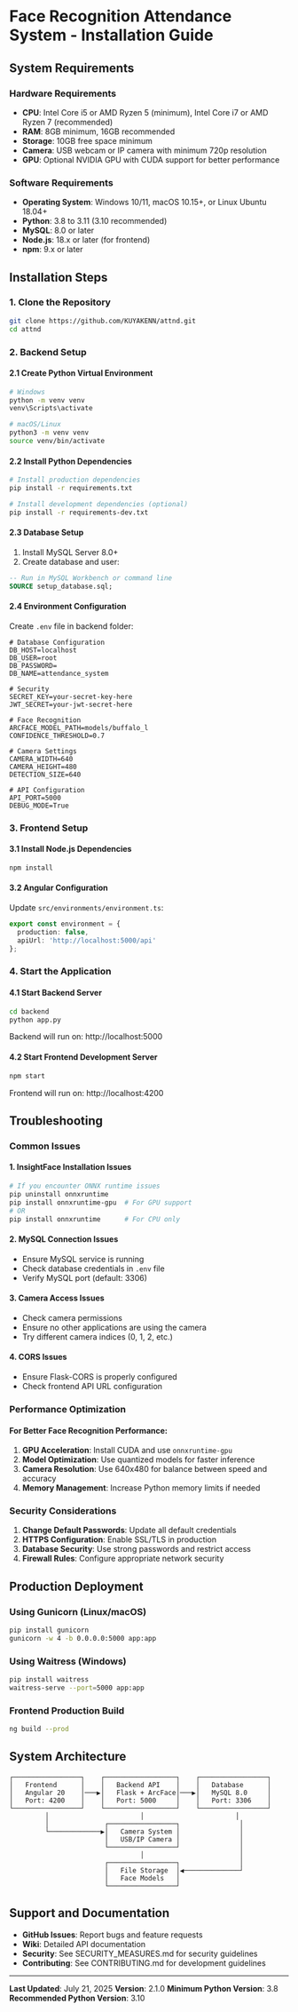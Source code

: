 # Face Recognition Attendance System - Installation Guide

## System Requirements

### Hardware Requirements
- **CPU**: Intel Core i5 or AMD Ryzen 5 (minimum), Intel Core i7 or AMD Ryzen 7 (recommended)
- **RAM**: 8GB minimum, 16GB recommended
- **Storage**: 10GB free space minimum
- **Camera**: USB webcam or IP camera with minimum 720p resolution
- **GPU**: Optional NVIDIA GPU with CUDA support for better performance

### Software Requirements
- **Operating System**: Windows 10/11, macOS 10.15+, or Linux Ubuntu 18.04+
- **Python**: 3.8 to 3.11 (3.10 recommended)
- **MySQL**: 8.0 or later
- **Node.js**: 18.x or later (for frontend)
- **npm**: 9.x or later

## Installation Steps

### 1. Clone the Repository
```bash
git clone https://github.com/KUYAKENN/attnd.git
cd attnd
```

### 2. Backend Setup

#### 2.1 Create Python Virtual Environment
```bash
# Windows
python -m venv venv
venv\Scripts\activate

# macOS/Linux
python3 -m venv venv
source venv/bin/activate
```

#### 2.2 Install Python Dependencies
```bash
# Install production dependencies
pip install -r requirements.txt

# Install development dependencies (optional)
pip install -r requirements-dev.txt
```

#### 2.3 Database Setup
1. Install MySQL Server 8.0+
2. Create database and user:
```sql
-- Run in MySQL Workbench or command line
SOURCE setup_database.sql;
```

#### 2.4 Environment Configuration
Create `.env` file in backend folder:
```env
# Database Configuration
DB_HOST=localhost
DB_USER=root
DB_PASSWORD=
DB_NAME=attendance_system

# Security
SECRET_KEY=your-secret-key-here
JWT_SECRET=your-jwt-secret-here

# Face Recognition
ARCFACE_MODEL_PATH=models/buffalo_l
CONFIDENCE_THRESHOLD=0.7

# Camera Settings
CAMERA_WIDTH=640
CAMERA_HEIGHT=480
DETECTION_SIZE=640

# API Configuration
API_PORT=5000
DEBUG_MODE=True
```

### 3. Frontend Setup

#### 3.1 Install Node.js Dependencies
```bash
npm install
```

#### 3.2 Angular Configuration
Update `src/environments/environment.ts`:
```typescript
export const environment = {
  production: false,
  apiUrl: 'http://localhost:5000/api'
};
```

### 4. Start the Application

#### 4.1 Start Backend Server
```bash
cd backend
python app.py
```
Backend will run on: http://localhost:5000

#### 4.2 Start Frontend Development Server
```bash
npm start
```
Frontend will run on: http://localhost:4200

## Troubleshooting

### Common Issues

#### 1. InsightFace Installation Issues
```bash
# If you encounter ONNX runtime issues
pip uninstall onnxruntime
pip install onnxruntime-gpu  # For GPU support
# OR
pip install onnxruntime      # For CPU only
```

#### 2. MySQL Connection Issues
- Ensure MySQL service is running
- Check database credentials in `.env` file
- Verify MySQL port (default: 3306)

#### 3. Camera Access Issues
- Check camera permissions
- Ensure no other applications are using the camera
- Try different camera indices (0, 1, 2, etc.)

#### 4. CORS Issues
- Ensure Flask-CORS is properly configured
- Check frontend API URL configuration

### Performance Optimization

#### For Better Face Recognition Performance:
1. **GPU Acceleration**: Install CUDA and use `onnxruntime-gpu`
2. **Model Optimization**: Use quantized models for faster inference
3. **Camera Resolution**: Use 640x480 for balance between speed and accuracy
4. **Memory Management**: Increase Python memory limits if needed

### Security Considerations

1. **Change Default Passwords**: Update all default credentials
2. **HTTPS Configuration**: Enable SSL/TLS in production
3. **Database Security**: Use strong passwords and restrict access
4. **Firewall Rules**: Configure appropriate network security

## Production Deployment

### Using Gunicorn (Linux/macOS)
```bash
pip install gunicorn
gunicorn -w 4 -b 0.0.0.0:5000 app:app
```

### Using Waitress (Windows)
```bash
pip install waitress
waitress-serve --port=5000 app:app
```

### Frontend Production Build
```bash
ng build --prod
```

## System Architecture

```
┌─────────────────┐    ┌──────────────────┐    ┌─────────────────┐
│   Frontend      │    │   Backend API    │    │   Database      │
│   Angular 20    │───▶│   Flask + ArcFace│───▶│   MySQL 8.0     │
│   Port: 4200    │    │   Port: 5000     │    │   Port: 3306    │
└─────────────────┘    └──────────────────┘    └─────────────────┘
         │                       │                       │
         │              ┌─────────────────┐               │
         └─────────────▶│   Camera System │               │
                        │   USB/IP Camera │               │
                        └─────────────────┘               │
                                 │                        │
                        ┌─────────────────┐               │
                        │   File Storage  │◀──────────────┘
                        │   Face Models   │
                        └─────────────────┘
```

## Support and Documentation

- **GitHub Issues**: Report bugs and feature requests
- **Wiki**: Detailed API documentation
- **Security**: See SECURITY_MEASURES.md for security guidelines
- **Contributing**: See CONTRIBUTING.md for development guidelines

---

**Last Updated**: July 21, 2025
**Version**: 2.1.0
**Minimum Python Version**: 3.8
**Recommended Python Version**: 3.10
